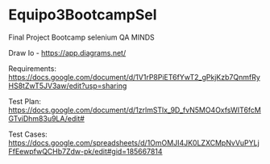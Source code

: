 # Equipo3BootcampSel
Final Project Bootcamp selenium QA MINDS

Draw Io - https://app.diagrams.net/

Requirements: https://docs.google.com/document/d/1V1rP8PiET6fYwT2_gPkjKzb7QnmfRyHS8tZwT5JV3aw/edit?usp=sharing

Test Plan: https://docs.google.com/document/d/1zrlmSTlx_9D_fvN5MO4OxfsWIT6fcMGTviDhm83u9LA/edit#

Test Cases: https://docs.google.com/spreadsheets/d/1OmOMJI4JK0LZXCMpNvVuPYLjFfEewpfwQCHb7Zdw-pk/edit#gid=185667814
